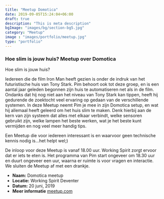 ```yaml
---
title: "Meetup Domotica"
date: 2019-09-05T15:24:04+06:00
draft: true
description: "This is meta description"
bgImage: "images/bg/section-bg5.jpg"
category: "Meetup"
image : "images/portfolio/meetup.jpg"
type: "portfolio"
---
```



### Hoe slim is jouw huis? Meetup over Domotica

Hoe slim is jouw huis?

Iedereen die de film Iron Man heeft gezien is onder de indruk van het futuristische huis van Tony Stark. Pim behoort ook tot deze groep, en is een aantal jaar geleden begonnen zijn huis te automatiseren net als in de film. Ondanks dat hij nog niet aan het niveau van Tony Stark kan tippen, heeft hij gedurende de zoektocht veel ervaring op gedaan van de verschillende systemen. In deze Meetup neemt Pim je mee in zijn Domotica setup, en wat hij allemaal heeft geleerd om het huis slim te maken. Denk hierbij aan de kern van zijn systeem dat alles met elkaar verbindt, welke sensoren gebruikt zijn, welke lampen het beste werken, wat je het beste kunt vermijden en nog veel meer handig tips.

Een Meetup die voor iedereen interessant is en waarvoor geen technische kennis nodig is...het helpt wel;)

De inloop voor deze Meetup is vanaf 18.00 uur. Working Spirit zorgt ervoor dat er iets te eten is. Het programma van Pim start ongeveer om 18.30 uur en duurt ongeveer een uur, waarna er ruimte is voor vragen en interactie. We sluiten de Meetup af met een drankje.


- **Naam:** Domotica meetup
- **Locatie:** Working Spirit Deventer
- **Datum:** 20 juni, 2019
- **Meer informatie** [meetup.com](https://www.meetup.com/nl-NL/Working-Spirit-ICT-Meetup/events/261449278)